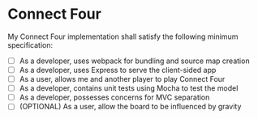 # Connect Four

My Connect Four implementation shall satisfy the following minimum specification:

* [ ] As a developer, uses webpack for bundling and source map creation
* [ ] As a developer, uses Express to serve the client-sided app
* [ ] As a user, allows me and another player to play Connect Four
* [ ] As a developer, contains unit tests using Mocha to test the model
* [ ] As a developer, possesses concerns for MVC separation
* [ ] (OPTIONAL) As a user, allow the board to be influenced by gravity
